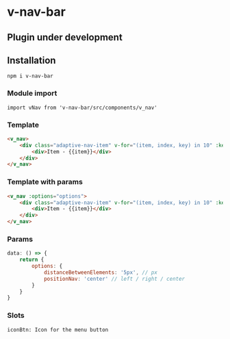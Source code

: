 # v-nav-bar

## Plugin under development

## Installation
```
npm i v-nav-bar
```

### Module import
```
import vNav from 'v-nav-bar/src/components/v_nav'
```
### Template
```html
<v_nav>
    <div class="adaptive-nav-item" v-for="(item, index, key) in 10" :key="key">
        <div>Item - {{item}}</div>
    </div>
</v_nav>
```
### Template with params
```html
<v_nav :options="options">
    <div class="adaptive-nav-item" v-for="(item, index, key) in 10" :key="key">
        <div>Item - {{item}}</div>
    </div>
</v_nav>
```
### Params
```js
data: () => {
    return {
        options: {
            distanceBetweenElements: '5px', // px
            positionNav: 'center' // left / right / center
        }
    }
}
```
### Slots
```
iconBtn: Icon for the menu button
```
